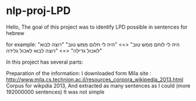 ﻿# nlp-proj-LPD
 
 Hello,
The goal of this project was to identify LPD possible in sentences for hebrew

for example:
"היה לי לוחם ממש טוב" <=> "היה לי חלום ממש טוב"
"רוצה לבוא לאכול גדילה" <=> "רוצה לבוא לאכול גלידה"

In this project has several parts:

Preparation of the information:
I downloaded form Mila site : http://www.mila.cs.technion.ac.il/resources_corpora_wikipedia_2013.html
Corpus for wikpdia 2013, And extracted as many sentences as I could (more 192000000 sentences)
It was not simple 


